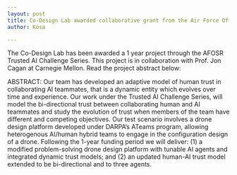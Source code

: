 ```yaml
---
layout: post
title: Co-Design Lab awarded collaborative grant from the Air Force Office of Scientific Research 
author: Kosa

---
```


The Co-Design Lab has been awarded a 1 year project through the AFOSR Trusted AI Challenge Series. This project is in collaboration with Prof. Jon Cagan at Carnegie Mellon. Read the project abstract below:

ABSTRACT: Our team has developed an adaptive model of human trust in collaborating AI teammates, that is a dynamic entity which evolves over time and experience. Our work under the Trusted AI Challenge Series, will model the bi-directional trust between collaborating human and AI teammates and study the evolution of trust when members of the team have different and competing objectives. Our test scenario involves a drone design platform developed under DARPA’s ATeams program, allowing heterogenous AI/human hybrid teams to engage in the configuration design of a drone. Following the 1-year funding period we will deliver: (1) a modified problem-solving drone design platform with tunable AI agents and integrated dynamic trust models; and (2) an updated human-AI trust model extended to be bi-directional and to three agents. 
